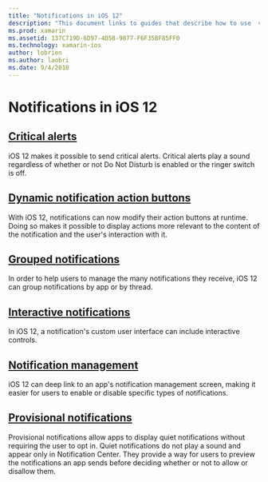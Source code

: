 ```yaml
---
title: "Notifications in iOS 12"
description: "This document links to guides that describe how to use  various notification-related features introduced in iOS 12: provisional notifications, grouped notifications, notification management, interactive notifications, dynamic notification action buttons, and critical alerts."
ms.prod: xamarin
ms.assetid: 137C719D-6D97-4D5B-9877-F6F35BF85FF0
ms.technology: xamarin-ios
author: lobrien
ms.author: laobri
ms.date: 9/4/2018
---
```

# Notifications in iOS 12

## [Critical alerts](critical-alerts.md)

iOS 12 makes it possible to send critical alerts. Critical alerts play a
sound regardless of whether or not Do Not Disturb is enabled or the ringer
switch is off.

## [Dynamic notification action buttons](dynamic-actions.md)

With iOS 12, notifications can now modify their action buttons at runtime.
Doing so makes it possible to display actions more relevant to the content
of the notification and the user's interaction with it.

## [Grouped notifications](grouped.md)

In order to help users to manage the many notifications they receive, iOS
12 can group notifications by app or by thread.

## [Interactive notifications](interactive.md)

In iOS 12, a notification's custom user interface can include interactive
controls.

## [Notification management](management.md)

iOS 12 can deep link to an app's notification management screen, making it
easier for users to enable or disable specific types of notifications.

## [Provisional notifications](provisional.md)

Provisional notifications allow apps to display quiet notifications
without requiring the user to opt in. Quiet notifications do not play a
sound and appear only in Notification Center. They provide a way for users
to preview the notifications an app sends before deciding whether or not to
allow or disallow them.
